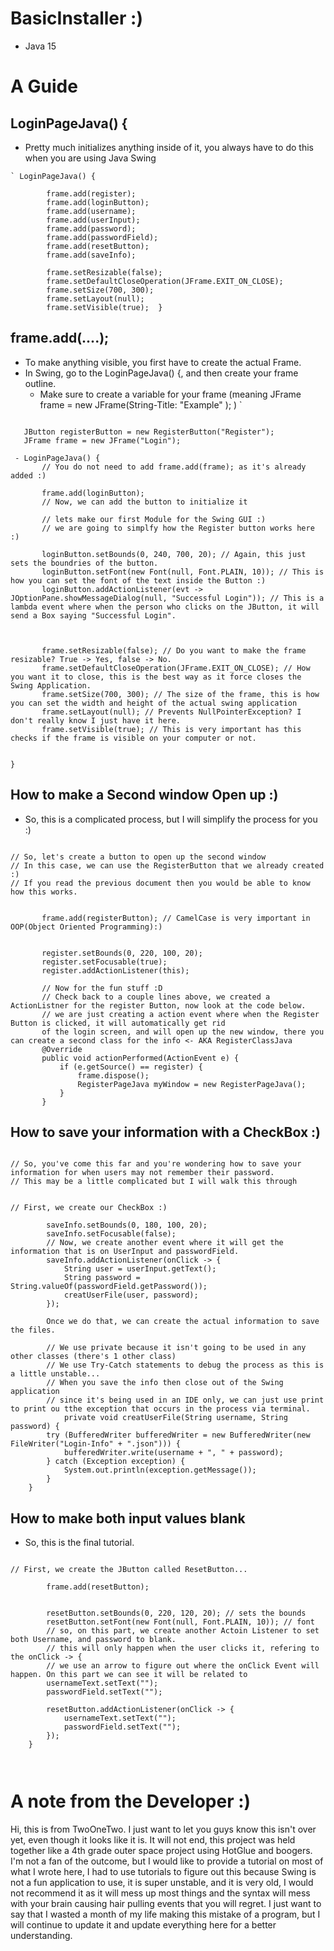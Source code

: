 # BasicInstaller :)
- Java 15



# A Guide

 ## LoginPageJava() {
- Pretty much initializes anything inside of it, you always have to do this when you are using Java Swing
 

```
` LoginPageJava() {

        frame.add(register);
        frame.add(loginButton);
        frame.add(username);
        frame.add(userInput);
        frame.add(password);
        frame.add(passwordField);
        frame.add(resetButton);
        frame.add(saveInfo);

        frame.setResizable(false);
        frame.setDefaultCloseOperation(JFrame.EXIT_ON_CLOSE);
        frame.setSize(700, 300);
        frame.setLayout(null);
        frame.setVisible(true);  }
```

 ## frame.add(....);
- To make anything visible, you first have to create the actual Frame.
- In Swing, go to the LoginPageJava() {, and then create your frame outline.
  - Make sure to create a variable for your frame (meaning JFrame frame = new JFrame(String-Title: "Example" ); )
`    
 ````
    
    JButton registerButton = new RegisterButton("Register");
    JFrame frame = new JFrame("Login");

  - LoginPageJava() {
        // You do not need to add frame.add(frame); as it's already added :)
        
        frame.add(loginButton);
        // Now, we can add the button to initialize it 

        // lets make our first Module for the Swing GUI :)
        // we are going to simplfy how the Register button works here :)
        
        loginButton.setBounds(0, 240, 700, 20); // Again, this just sets the boundries of the button.
        loginButton.setFont(new Font(null, Font.PLAIN, 10)); // This is how you can set the font of the text inside the Button :)
        loginButton.addActionListener(evt -> JOptionPane.showMessageDialog(null, "Successful Login")); // This is a lambda event where when the person who clicks on the JButton, it will send a Box saying "Successful Login".
    


        frame.setResizable(false); // Do you want to make the frame resizable? True -> Yes, false -> No.
        frame.setDefaultCloseOperation(JFrame.EXIT_ON_CLOSE); // How you want it to close, this is the best way as it force closes the Swing Application.
        frame.setSize(700, 300); // The size of the frame, this is how you can set the width and height of the actual swing application
        frame.setLayout(null); // Prevents NullPointerException? I don't really know I just have it here.
        frame.setVisible(true); // This is very important has this checks if the frame is visible on your computer or not.


}

````

## How to make a Second window Open up :)
 - So, this is a complicated process, but I will simplify the process for you :)
 ````

// So, let's create a button to open up the second window
// In this case, we can use the RegisterButton that we already created :)
// If you read the previous document then you would be able to know how this works.


        frame.add(registerButton); // CamelCase is very important in OOP(Object Oriented Programming):)
        
        
        register.setBounds(0, 220, 100, 20);
        register.setFocusable(true);
        register.addActionListener(this);
        
        // Now for the fun stuff :D
        // Check back to a couple lines above, we created a ActionListner for the register Button, now look at the code below.
        // we are just creating a action event where when the Register Button is clicked, it will automatically get rid
        of the login screen, and will open up the new window, there you can create a second class for the info <- AKA RegisterClassJava
        @Override
        public void actionPerformed(ActionEvent e) {
            if (e.getSource() == register) {
                frame.dispose();
                RegisterPageJava myWindow = new RegisterPageJava();
            }
        }
````

## How to save your information with a CheckBox :)
````

// So, you've come this far and you're wondering how to save your information for when users may not remember their password.
// This may be a little complicated but I will walk this through 


// First, we create our CheckBox :)

        saveInfo.setBounds(0, 180, 100, 20);
        saveInfo.setFocusable(false);
        // Now, we create another event where it will get the information that is on UserInput and passwordField.
        saveInfo.addActionListener(onClick -> {
            String user = userInput.getText();
            String password = String.valueOf(passwordField.getPassword());
            creatUserFile(user, password);
        });
        
        Once we do that, we can create the actual information to save the files.
        
        // We use private because it isn't going to be used in any other classes (there's 1 other class)
        // We use Try-Catch statements to debug the process as this is a little unstable...
        // When you save the info then close out of the Swing application 
        // since it's being used in an IDE only, we can just use print to print ou tthe exception that occurs in the process via terminal.
            private void creatUserFile(String username, String password) {
        try (BufferedWriter bufferedWriter = new BufferedWriter(new FileWriter("Login-Info" + ".json"))) {
            bufferedWriter.write(username + ", " + password);
        } catch (Exception exception) {
            System.out.println(exception.getMessage());
        }
    }
````

## How to make both input values blank
- So, this is the final tutorial.

````

// First, we create the JButton called ResetButton...

        frame.add(resetButton);
        
        
        resetButton.setBounds(0, 220, 120, 20); // sets the bounds
        resetButton.setFont(new Font(null, Font.PLAIN, 10)); // font
        // so, on this part, we create another Actoin Listener to set both Username, and password to blank.
        // this will only happen when the user clicks it, refering to the onClick -> {
        // we use an arrow to figure out where the onClick Event will happen. On this part we can see it will be related to
        usernameText.setText("");
        passwordField.setText(""); 
        
        resetButton.addActionListener(onClick -> {
            usernameText.setText("");
            passwordField.setText("");
        });
    }



````

# A note from the Developer :)

Hi, this is from TwoOneTwo. I just want to let you guys know this isn't over yet, even though it looks like it is. It will not end,
this project was held together like a 4th grade outer space project using HotGlue and boogers. I'm not a fan of the outcome, but I would like to provide
a tutorial on most of what I wrote here, I had to use tutorials to figure out this because Swing is not a fun application to use, it is super unstable, and it 
is very old, I would not recommend it as it will mess up most things and the syntax will mess with your brain causing hair pulling events that you will regret.
I just want to say that I wasted a month of my life making this mistake of a program, but I will continue to update it and update everything here for a better understanding.